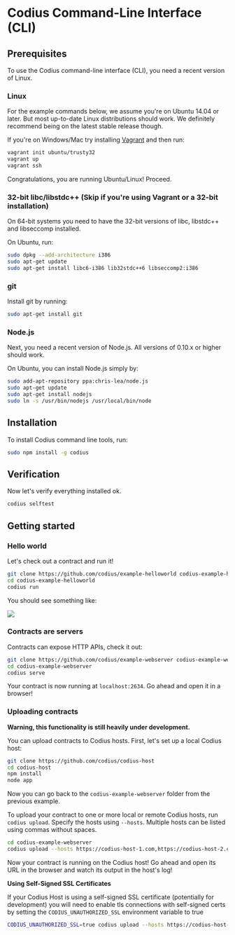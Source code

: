 # Codius Command-Line Interface (CLI)

## Prerequisites

To use the Codius command-line interface (CLI), you need a recent version of Linux.

### Linux

For the example commands below, we assume you're on Ubuntu 14.04 or later. But most up-to-date Linux distributions should work. We definitely recommend being on the latest stable release though.

If you're on Windows/Mac try installing [Vagrant](https://docs.vagrantup.com/v2/installation/index.html) and then run:

```sh
vagrant init ubuntu/trusty32
vagrant up
vagrant ssh
```

Congratulations, you are running Ubuntu/Linux! Proceed.

### 32-bit libc/libstdc++ (Skip if you're using Vagrant or a 32-bit installation)

On 64-bit systems you need to have the 32-bit versions of libc, libstdc++ and libseccomp installed.

On Ubuntu, run:

``` sh
sudo dpkg --add-architecture i386
sudo apt-get update
sudo apt-get install libc6-i386 lib32stdc++6 libseccomp2:i386
```

### git

Install git by running:

``` sh
sudo apt-get install git
```

### Node.js

Next, you need a recent version of Node.js. All versions of 0.10.x or higher should work.

On Ubuntu, you can install Node.js simply by:

```sh
sudo add-apt-repository ppa:chris-lea/node.js
sudo apt-get update
sudo apt-get install nodejs
sudo ln -s /usr/bin/nodejs /usr/local/bin/node
```

## Installation

To install Codius command line tools, run:

``` sh
sudo npm install -g codius
```

## Verification

Now let's verify everything installed ok.

``` sh
codius selftest
```

## Getting started

### Hello world

Let's check out a contract and run it!

``` sh
git clone https://github.com/codius/example-helloworld codius-example-helloworld
cd codius-example-helloworld
codius run
```

You should see something like:

![](http://i.imgur.com/rXaQMFU.png)


### Contracts are servers

Contracts can expose HTTP APIs, check it out:

``` sh
git clone https://github.com/codius/example-webserver codius-example-webserver
cd codius-example-webserver
codius serve
```

Your contract is now running at `localhost:2634`. Go ahead and open it in a browser!

### Uploading contracts

**Warning, this functionality is still heavily under development.**

You can upload contracts to Codius hosts. First, let's set up a local Codius host:

``` sh
git clone https://github.com/codius/codius-host
cd codius-host
npm install
node app
```

Now you can go back to the `codius-example-webserver` folder from the previous example.

To upload your contract to one or more local or remote Codius hosts, run `codius upload`. Specify the hosts using `--hosts`. Multiple hosts can be listed using commas without spaces.

``` sh
cd codius-example-webserver
codius upload --hosts https://codius-host-1.com,https://codius-host-2.com:2633
```

Now your contract is running on the Codius host! Go ahead and open its URL in the browser and watch its output in the host's log!

**Using Self-Signed SSL Certificates**

If your Codius Host is using a self-signed SSL certificate (potentially for development) you will need to
enable tls connections with self-signed certs by setting the `CODIUS_UNAUTHORIZED_SSL` environment variable to true

``` sh
CODIUS_UNAUTHORIZED_SSL=true codius upload --hosts https://codius-host-name.com
```
